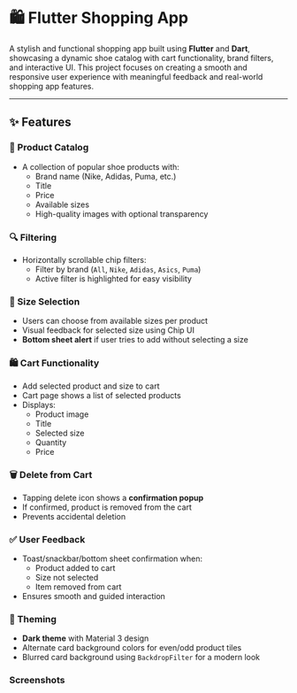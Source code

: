 # 🛍️ Flutter Shopping App

A stylish and functional shopping app built using **Flutter** and **Dart**, showcasing a dynamic shoe catalog with cart functionality, brand filters, and interactive UI. This project focuses on creating a smooth and responsive user experience with meaningful feedback and real-world shopping app features.

---

## ✨ Features

### 🛒 Product Catalog
- A collection of popular shoe products with:
  - Brand name (Nike, Adidas, Puma, etc.)
  - Title
  - Price
  - Available sizes
  - High-quality images with optional transparency

### 🔍 Filtering
- Horizontally scrollable chip filters:
  - Filter by brand (`All`, `Nike`, `Adidas`, `Asics`, `Puma`)
  - Active filter is highlighted for easy visibility

### 🔡 Size Selection
- Users can choose from available sizes per product
- Visual feedback for selected size using Chip UI
- **Bottom sheet alert** if user tries to add without selecting a size

### 🛍️ Cart Functionality
- Add selected product and size to cart
- Cart page shows a list of selected products
- Displays:
  - Product image
  - Title
  - Selected size
  - Quantity
  - Price

### 🗑️ Delete from Cart
- Tapping delete icon shows a **confirmation popup**
- If confirmed, product is removed from the cart
- Prevents accidental deletion

### ✅ User Feedback
- Toast/snackbar/bottom sheet confirmation when:
  - Product added to cart
  - Size not selected
  - Item removed from cart
- Ensures smooth and guided interaction

### 🎨 Theming
- **Dark theme** with Material 3 design
- Alternate card background colors for even/odd product tiles
- Blurred card background using `BackdropFilter` for a modern look

### Screenshots


